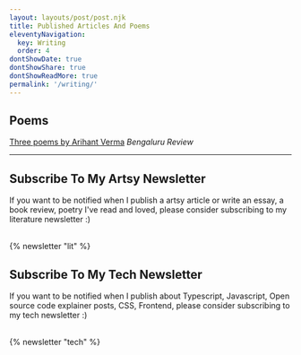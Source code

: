 ```yaml
---
layout: layouts/post/post.njk
title: Published Articles And Poems
eleventyNavigation:
  key: Writing
  order: 4
dontShowDate: true
dontShowShare: true
dontShowReadMore: true
permalink: '/writing/'
---
```


<h2 class="font-family-override-impact font-family-helvetica font-size-xxlarge">Poems</h2>

[Three poems by Arihant Verma](https://web.archive.org/web/20211022215733/https://bengalurureview.com/arihant-verma-poems)
<em>Bengaluru Review</em>

---

<h2 class="font-family-override-impact font-family-helvetica font-size-xxlarge">
  Subscribe To My Artsy Newsletter
</h2>
If you want to be notified when I publish a artsy article or write an essay, a book review, poetry I've read and loved, please consider subscribing to my literature newsletter :)

<br/>
<br/>

{% newsletter "lit" %}


<h2 class="font-family-override-impact font-family-helvetica font-size-xxlarge">
  Subscribe To My Tech Newsletter
</h2>
If you want to be notified when I publish about Typescript, Javascript, Open source code explainer posts, CSS, Frontend, please consider subscribing to my tech newsletter :)

<br/>
<br/>

{% newsletter "tech" %}
